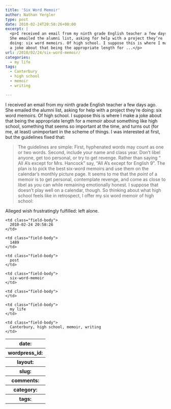 ```yaml
---
title: 'Six Word Memoir'
author: Nathan Yergler
type: post
date: 2010-02-24T20:58:26+00:00
excerpt: |
  <p>I received an email from my ninth grade English teacher a few days ago.
  She emailed the alumni list, asking for help with a project they’re
  doing: six word memoirs. Of high school. I suppose this is where I make
  a joke about that being the appropriate length for ...</p>
url: /2010/02/24/six-word-memoir/
categories:
  - my life
tags:
  - Canterbury
  - high school
  - memoir
  - writing

---
```

I received an email from my ninth grade English teacher a few days ago. She emailed the alumni list, asking for help with a project they’re doing: six word memoirs. Of high school. I suppose this is where I make a joke about that being the appropriate length for a memoir about something like high school, something that seems so important at the time, and turns out (for me, at least) unimportant in the scheme of things. I was interested at first, but the guidelines fixed that:

> The guidelines are simple: First, hyphenated words may count as one or two words. Second, include your name and class year. Don’t libel anyone, get too personal, or try to get revenge. Rather than saying “ All A’s except for Mrs. Hancock” say, “All A’s except for English 9”. The plan is to pick the best six-word memoirs and use them on the calendar’s monthly picture page.
It seems to me that the _point_ of a memoir is to get personal, contemplate revenge, and come as close to libel as you can while remaining emotionally honest. I suppose that doesn’t play well on a calendar, though. So thinking about what high school feels like in retrospect, I offer my six word memoir of high school:

Alleged wish frustratingly fulfilled: left alone.

<table class="docutils field-list" frame="void" rules="none">
  <col class="field-name" /> <col class="field-body" /> <tr class="field">
    <th class="field-name">
      date:
    </th>

    <td class="field-body">
      2010-02-24 20:58:26
    </td>
  </tr>

  <tr class="field">
    <th class="field-name">
      wordpress_id:
    </th>

    <td class="field-body">
      1489
    </td>
  </tr>

  <tr class="field">
    <th class="field-name">
      layout:
    </th>

    <td class="field-body">
      post
    </td>
  </tr>

  <tr class="field">
    <th class="field-name">
      slug:
    </th>

    <td class="field-body">
      six-word-memoir
    </td>
  </tr>

  <tr class="field">
    <th class="field-name">
      comments:
    </th>

    <td class="field-body">
    </td>
  </tr>

  <tr class="field">
    <th class="field-name">
      category:
    </th>

    <td class="field-body">
      my life
    </td>
  </tr>

  <tr class="field">
    <th class="field-name">
      tags:
    </th>

    <td class="field-body">
      Canterbury, high school, memoir, writing
    </td>
  </tr>
</table>